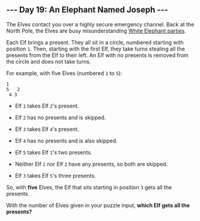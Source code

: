 ## --- Day 19: An Elephant Named Joseph ---
The Elves contact you over a highly secure emergency channel. Back at the North Pole, the Elves are busy misunderstanding<!--- Eggnoggedly misunderstanding them, actually. --> [White Elephant parties](https://en.wikipedia.org/wiki/White_elephant_gift_exchange).
 
Each Elf brings a present. They all sit in a circle, numbered starting with position `1`. Then, starting with the first Elf, they take turns stealing all the presents from the Elf to their left. An Elf with no presents is removed from the circle and does not take turns.
 
For example, with five Elves (numbered `1` to `5`):
 

```
1
5   2
 4 3
```

 
 
- Elf `1` takes Elf `2`'s present.
 
- Elf `2` has no presents and is skipped.
 
- Elf `3` takes Elf `4`'s present.
 
- Elf `4` has no presents and is also skipped.
 
- Elf `5` takes Elf `1`'s two presents.
 
- Neither Elf `1` nor Elf `2` have any presents, so both are skipped.
 
- Elf `3` takes Elf `5`'s three presents.
 
 
So, with **five** Elves, the Elf that sits starting in position `3` gets all the presents.
 
With the number of Elves given in your puzzle input, **which Elf gets all the presents?**
 